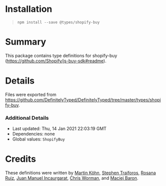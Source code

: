 # Installation
> `npm install --save @types/shopify-buy`

# Summary
This package contains type definitions for shopify-buy (https://github.com/Shopify/js-buy-sdk#readme).

# Details
Files were exported from https://github.com/DefinitelyTyped/DefinitelyTyped/tree/master/types/shopify-buy.

### Additional Details
 * Last updated: Thu, 14 Jan 2021 22:03:19 GMT
 * Dependencies: none
 * Global values: `ShopifyBuy`

# Credits
These definitions were written by [Martin Köhn](https://github.com/openminder), [Stephen Traiforos](https://github.com/straiforos), [Rosana Ruiz](https://github.com/totemika), [Juan Manuel Incaurgarat](https://github.com/kilinkis), [Chris Worman](https://github.com/chrisworman-pela), and [Maciej Baron](https://github.com/MaciekBaron).
